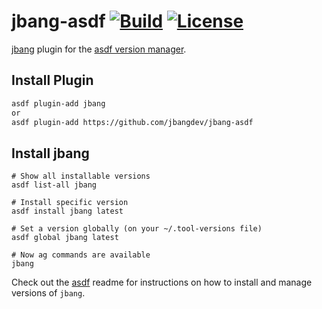 # jbang-asdf [![Build](https://github.com/jbangdev/jbang-asdf/workflows/build/badge.svg)](https://github.com/jbangdev/jbang-asdf/actions) [![License](https://img.shields.io/github/license/jbangdev/jbang-asdf?style=plastic)](https://github.com/jbangdev/jbang-asdf/blob/master/LICENSE)

[jbang](https://jbang.dev/) plugin for the [asdf version manager](https://asdf-vm.com).

## Install Plugin

```bash
asdf plugin-add jbang
or
asdf plugin-add https://github.com/jbangdev/jbang-asdf
```

## Install jbang

```shell
# Show all installable versions
asdf list-all jbang

# Install specific version
asdf install jbang latest

# Set a version globally (on your ~/.tool-versions file)
asdf global jbang latest

# Now ag commands are available
jbang
```

Check out the [asdf](https://github.com/asdf-vm/asdf) readme for instructions on how to install and manage versions of `jbang`.
